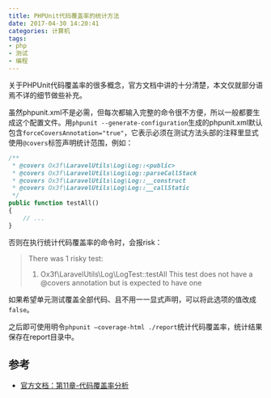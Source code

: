```yaml
---
title: PHPUnit代码覆盖率的统计方法
date: 2017-04-30 14:20:41
categories: 计算机
tags:
- php
- 测试
- 编程
---
```


关于PHPUnit代码覆盖率的很多概念，官方文档中讲的十分清楚，本文仅就部分语焉不详的细节做些补充。

虽然phpunit.xml不是必需，但每次都输入完整的命令很不方便，所以一般都要生成这个配置文件。用`phpunit --generate-configuration`生成的phpunit.xml默认包含`forceCoversAnnotation="true"`，它表示必须在测试方法头部的注释里显式使用`@covers`标签声明统计范围，例如：

```php
/**
 * @covers Ox3f\LaravelUtils\Log\Log::<public>
 * @covers Ox3f\LaravelUtils\Log\Log::parseCallStack
 * @covers Ox3f\LaravelUtils\Log\Log::__construct
 * @covers Ox3f\LaravelUtils\Log\Log::__callStatic
 */
public function testAll()
{
    // ...
}
```

否则在执行统计代码覆盖率的命令时，会报risk：

> There was 1 risky test:
>
> 1) Ox3f\LaravelUtils\Log\LogTest::testAll
> This test does not have a @covers annotation but is expected to have one

如果希望单元测试覆盖全部代码、且不用一一显式声明，可以将此选项的值改成
`false`。

之后即可使用明令`phpunit —coverage-html ./report`统计代码覆盖率，统计结果保存在report目录中。

## 参考

* [官方文档：第11章-代码覆盖率分析](https://phpunit.de/manual/current/zh_cn/code-coverage-analysis.html)

